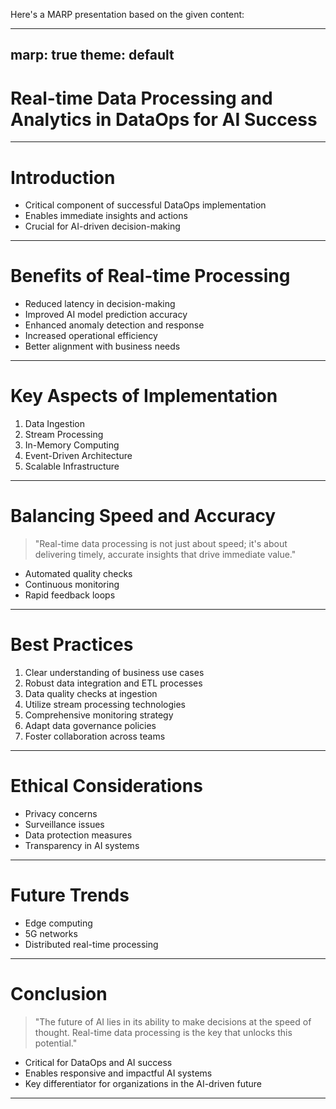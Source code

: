 Here's a MARP presentation based on the given content:

---
marp: true
theme: default
---

# Real-time Data Processing and Analytics in DataOps for AI Success

---

# Introduction

- Critical component of successful DataOps implementation
- Enables immediate insights and actions
- Crucial for AI-driven decision-making

---

# Benefits of Real-time Processing

- Reduced latency in decision-making
- Improved AI model prediction accuracy
- Enhanced anomaly detection and response
- Increased operational efficiency
- Better alignment with business needs

---

# Key Aspects of Implementation

1. Data Ingestion
2. Stream Processing
3. In-Memory Computing
4. Event-Driven Architecture
5. Scalable Infrastructure

---

# Balancing Speed and Accuracy

> "Real-time data processing is not just about speed; it's about delivering timely, accurate insights that drive immediate value."

- Automated quality checks
- Continuous monitoring
- Rapid feedback loops

---

# Best Practices

1. Clear understanding of business use cases
2. Robust data integration and ETL processes
3. Data quality checks at ingestion
4. Utilize stream processing technologies
5. Comprehensive monitoring strategy
6. Adapt data governance policies
7. Foster collaboration across teams

---

# Ethical Considerations

- Privacy concerns
- Surveillance issues
- Data protection measures
- Transparency in AI systems

---

# Future Trends

- Edge computing
- 5G networks
- Distributed real-time processing

---

# Conclusion

> "The future of AI lies in its ability to make decisions at the speed of thought. Real-time data processing is the key that unlocks this potential."

- Critical for DataOps and AI success
- Enables responsive and impactful AI systems
- Key differentiator for organizations in the AI-driven future

---